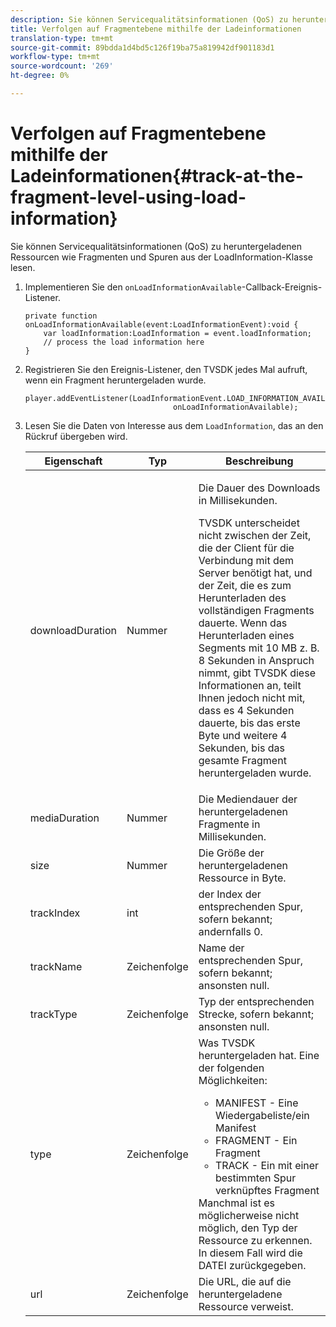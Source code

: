 ```yaml
---
description: Sie können Servicequalitätsinformationen (QoS) zu heruntergeladenen Ressourcen wie Fragmenten und Spuren aus der LoadInformation-Klasse lesen.
title: Verfolgen auf Fragmentebene mithilfe der Ladeinformationen
translation-type: tm+mt
source-git-commit: 89bdda1d4bd5c126f19ba75a819942df901183d1
workflow-type: tm+mt
source-wordcount: '269'
ht-degree: 0%

---
```



# Verfolgen auf Fragmentebene mithilfe der Ladeinformationen{#track-at-the-fragment-level-using-load-information}

Sie können Servicequalitätsinformationen (QoS) zu heruntergeladenen Ressourcen wie Fragmenten und Spuren aus der LoadInformation-Klasse lesen.

1. Implementieren Sie den `onLoadInformationAvailable`-Callback-Ereignis-Listener.

   ```
   private function onLoadInformationAvailable(event:LoadInformationEvent):void { 
       var loadInformation:LoadInformation = event.loadInformation; 
       // process the load information here     
   }
   ```

1. Registrieren Sie den Ereignis-Listener, den TVSDK jedes Mal aufruft, wenn ein Fragment heruntergeladen wurde.

   ```
   player.addEventListener(LoadInformationEvent.LOAD_INFORMATION_AVAILABLE,  
                                    onLoadInformationAvailable);
   ```

1. Lesen Sie die Daten von Interesse aus dem `LoadInformation`, das an den Rückruf übergeben wird.

   <table id="table_75E61A2EB25E435DB631166A7FF64757"> 
   <thead> 
   <tr> 
      <th colname="col01" class="entry"> Eigenschaft </th> 
      <th colname="col1" class="entry"> Typ </th> 
      <th colname="col2" class="entry"> Beschreibung </th> 
   </tr> 
   </thead>
   <tbody> 
   <tr> 
      <td colname="col01"> <span class="codeph"> downloadDuration  </span> </td> 
      <td colname="col1"> <p>Nummer </p> </td> 
      <td colname="col2"> <p>Die Dauer des Downloads in Millisekunden. </p> <p>TVSDK unterscheidet nicht zwischen der Zeit, die der Client für die Verbindung mit dem Server benötigt hat, und der Zeit, die es zum Herunterladen des vollständigen Fragments dauerte. Wenn das Herunterladen eines Segments mit 10 MB z. B. 8 Sekunden in Anspruch nimmt, gibt TVSDK diese Informationen an, teilt Ihnen jedoch nicht mit, dass es 4 Sekunden dauerte, bis das erste Byte und weitere 4 Sekunden, bis das gesamte Fragment heruntergeladen wurde. </p> </td> 
   </tr> 
   <tr> 
      <td colname="col01"> <span class="codeph"> mediaDuration  </span> </td> 
      <td colname="col1"> <p>Nummer </p> </td> 
      <td colname="col2"> Die Mediendauer der heruntergeladenen Fragmente in Millisekunden. </td> 
   </tr> 
   <tr> 
      <td colname="col01"> <span class="codeph"> size  </span> </td> 
      <td colname="col1"> <p>Nummer </p> </td> 
      <td colname="col2"> Die Größe der heruntergeladenen Ressource in Byte. </td> 
   </tr> 
   <tr> 
      <td colname="col01"> <span class="codeph"> trackIndex  </span> </td> 
      <td colname="col1"> <p>int </p> </td> 
      <td colname="col2"> der Index der entsprechenden Spur, sofern bekannt; andernfalls 0. </td> 
   </tr> 
   <tr> 
      <td colname="col01"> <span class="codeph"> trackName  </span> </td> 
      <td colname="col1"> <p>Zeichenfolge </p> </td> 
      <td colname="col2"> Name der entsprechenden Spur, sofern bekannt; ansonsten null. </td> 
   </tr> 
   <tr> 
      <td colname="col01"> <span class="codeph"> trackType  </span> </td> 
      <td colname="col1"> <p>Zeichenfolge </p> </td> 
      <td colname="col2"> Typ der entsprechenden Strecke, sofern bekannt; ansonsten null. </td> 
   </tr> 
   <tr> 
      <td colname="col01"> <span class="codeph"> type  </span> </td> 
      <td colname="col1"> <p>Zeichenfolge </p> </td> 
      <td colname="col2"> Was TVSDK heruntergeladen hat. Eine der folgenden Möglichkeiten: 
      <ul id="ul_FA02F42D109344F4866073908CA4E835"> 
      <li id="li_0E2D3EBCAB58477FB5EA526C54FACFFB">MANIFEST - Eine Wiedergabeliste/ein Manifest </li> 
      <li id="li_D7894C2F0CB64C909C6398288EA5683A">FRAGMENT - Ein Fragment </li> 
      <li id="li_4D4FEDB7704C411B80891B5028B0C20E">TRACK - Ein mit einer bestimmten Spur verknüpftes Fragment </li> 
      </ul> Manchmal ist es möglicherweise nicht möglich, den Typ der Ressource zu erkennen. In diesem Fall wird die DATEI zurückgegeben. </td> 
   </tr> 
   <tr> 
      <td colname="col01"> <span class="codeph"> url  </span> </td> 
      <td colname="col1"> <p>Zeichenfolge </p> </td> 
      <td colname="col2"> Die URL, die auf die heruntergeladene Ressource verweist. </td> 
   </tr> 
   </tbody> 
   </table>
